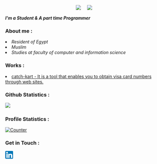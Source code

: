 <!-- Github README -->
<p align="center"><a href="https://github.com/000sallam000">
<img height="165" src="https://github-readme-stats.vercel.app/api?username=000sallam000&show_icons=true&include_all_commits=true&theme=react&cache_seconds=3200&hide_border=true" /></a>
&nbsp;&nbsp;&nbsp;
<a href="https://github.com/000sallam000"><img src="https://github-readme-stats.vercel.app/api/top-langs/?username=000sallam000&layout=compact&theme=react&hide_border=true" />
</a></p>

<b><i>I'm a Student & A part time Programmer</i></b>

<h3>About me :</h3>
<li><i>Resident of Egypt</i></li>
<li><i>Muslim</i></li>
<li><i>Studies at faculty of computer and information science</i></li>

<h3>Works :</h3>
<li> <a href="https://github.com/000sallam000/catch-kart">catch-kart - It is a tool that enables you to obtain visa card numbers through web sites.</a>

<h3>Github Statistics :</h3>
<a href="https://github.com/000sallam000"><img width=550 src="https://github-profile-trophy.vercel.app/?username=000sallam000&theme=dracula&no-frame=true&title=Followers,Stars,Commit,Repository,Issues"/></a>

<h3>Profile Statistics :</h3>
<a href="https://github.com/000sallam000"><img height="25" title="Counter" src="https://komarev.com/ghpvc/?username=000sallam000&color=blueviolet&style=flat-square"></a>

<h3>Get in Touch : </h3>
<a href="https://www.linkedin.com/in/sal-lam-ab422026b/"><img align="left" title="linkedin" alt="linkedin" width="25px" src="assets/in.png"/></a>


